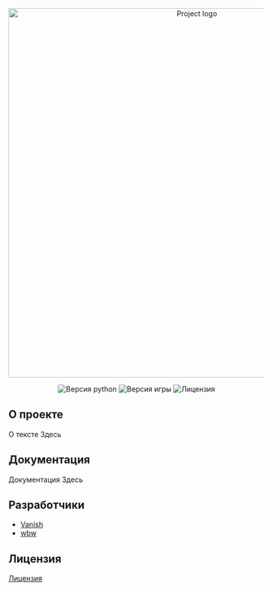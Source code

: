 <p align="center">
 <img src="Url логотипа проекта" alt="Project logo"width="726">
</p>

<p align="center">
 <img src="https://img.shields.io/badge/python-3.11-blue" alt="Версия python">
 <img src="https://img.shields.io/badge/version-0.1(beta)-purple" alt="Версия игры">
 <img src="https://img.shields.io/badge/license-MIT-brightgreen" alt="Лицензия">
</p>

## О проекте

О тексте Здесь

## Документация

Документация Здесь


## Разработчики

- [Vanish](https://github.com/vanish12345)
- [wbw](https://github.com/white-black-wolf)

## Лицензия
 [Лицензия](https://github.com/white-black-wolf/sirius_AI/blob/main/LICENSE)
